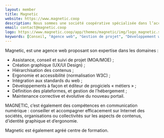 ```yaml
---
layout: member
title: Magnetic
website: https://www.magnetic.coop
description: Nous sommes une société coopérative spécialisée dans l’accompagnement et le développement de sites web formidables, d’outils métier, d’applications mobile basés sur des technologies open source
email: contact@magnetic.coop
logo: https://www.magnetic.coop/app/themes/magnetic/img/logo_magnetic.svg
keywords: [Conseil, "Agence web", "Gestion de projet", "Développement web", "Transformation digitale", Drupal, WordPress, Typo3, E-commerce, UX-UI, "Organisme de formation", Symfony, Accessibilité]
---
```

Magnetic, est une agence web proposant son expertise dans les domaines :
- Assistance, conseil et suivi de projet (MOA/MOE) ;
- Création graphique (UX/UI Design) ;
- Hiérarchisation des contenus ;
- Ergonomie et accessibilité (normalisation W3C) ;
- Intégration aux standards du web ;
- Développements à façon et éditeur de progiciels « métiers » ;
- Définition des plateformes, et gestion de l’hébergement ;
- Maintenance corrective et évolutive du nouveau portail.

MAGNETIC, c’est également des compétences en communication numérique : conseiller et accompagner efficacement sur Internet des sociétés, organisations ou collectivités sur les aspects de contenus, d’identité graphique et d’ergonomie.

Magnetic est également agréé centre de formation.
